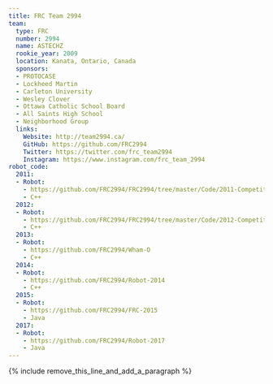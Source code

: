 ```yaml
---
title: FRC Team 2994
team:
  type: FRC
  number: 2994
  name: ASTECHZ
  rookie_year: 2009
  location: Kanata, Ontario, Canada
  sponsors:
  - PROTOCASE
  - Lockheed Martin
  - Carleton University
  - Wesley Clover
  - Ottawa Catholic School Board
  - All Saints High School
  - Neighborhood Group
  links:
    Website: http://team2994.ca/
    GitHub: https://github.com/FRC2994
    Twitter: https://twitter.com/frc_team2994
    Instagram: https://www.instagram.com/frc_team_2994
robot_code:
  2011:
  - Robot:
    - https://github.com/FRC2994/FRC2994/tree/master/Code/2011-Competition
    - C++
  2012:
  - Robot:
    - https://github.com/FRC2994/FRC2994/tree/master/Code/2012-Competition
    - C++
  2013:
  - Robot:
    - https://github.com/FRC2994/Wham-O
    - C++
  2014:
  - Robot:
    - https://github.com/FRC2994/Robot-2014
    - C++
  2015:
  - Robot:
    - https://github.com/FRC2994/FRC-2015
    - Java
  2017:
  - Robot:
    - https://github.com/FRC2994/Robot-2017
    - Java
---
```


{% include remove_this_line_and_add_a_paragraph %}